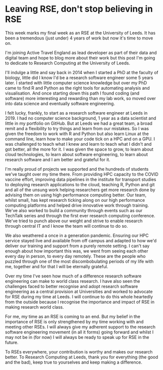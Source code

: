 # Leaving RSE, don't stop believing in RSE

This week marks my final week as an RSE at the University of Leeds. It has been
a tremendous (just under) 4 years of work but now it's time to move on.

I'm joining Active Travel England as lead developer as part of their data and
digital team and hope to blog more about their work but this post I'm going to
dedicate to Research Computing at the University of Leeds.

I'll indulge a little and say back in 2014 when I started a PhD at the faculty
of biology, little did I know I'd be a research software engineer some 5 years
later. I started with little computer science knowledge but over my PhD came to
find R and Python as the right tools for automating analysis and visualisation.
And once starting down this path I found coding (and software) more interesting
and rewarding than my lab work, so moved over into data science and eventually
software engineering.

I felt lucky, frankly, to start as a research software engineer at Leeds in
2019. I had no computer science background, 1 year as a data scientist and
little in my portfolio on GitHub. But at Leeds we had a great team, a broad
remit and a flexibility to try things and learn from our mistakes. So I was
given the freedom to work with R and Python but also learn Linux at the command
line, learn how to make your code tick on a HPC and on a GPU. I was challenged
to teach what I knew and learn to teach what I didn't and got better, all the
more for it. I was given the space to grow, to learn about cloud technologies,
to learn about software engineering, to learn about research software and I am
better and grateful for it.

I'm really proud of projects we supported and the hundreds of students we've
taught over my time there. From providing HPC capacity to the COVID vaccine
effort, improving data pipelines in the institute for transport studies to
deploying research applications to the cloud, teaching R, Python and git and all
of the unsung work helping researchers get more research done by advising them
on using high performance computing better. Our team, whilst small, has kept
research ticking along on our high performance computing platforms and helped
drive innovative work through training. We've also worked to build a community
through events such as our TechTalk series and through the first ever research
computing conference. We've tried to punch above our weight and strive to enable
research through central IT and I know the team will continue to do so. 

We also weathered a once in a generation pandemic. Ensuring our HPC service
stayed live and available from off campus and adapted to how we'd deliver our
training and support from a purely remote setting. I can't say enough about how
important this was, we went from seeing each other every day in person, to every
day remotely. These are the people who puzzled through one of the most
discombobulating periods of my life with me, together and for that I will be
eternally grateful.  

Over my time I've seen how much of a difference research software engineering
can make to world class research. I have also seen the challenges faced to
better recognise and adopt research software engineering as a central provision
at Universities and worked to advocate for RSE during my time at Leeds. I will
continue to do this whole heartedly from the outside because I recognise the
importance and impact of RSE in making research world class.  

For me, my time as an RSE is coming to an end. But my belief in the importance
of RSE is only strengthened by my time working with and meeting other RSEs. I will
always give my adherent support to the research software engineering movement
(in all it forms) going forward and whilst I may not be in (for now) I will
always be ready to speak up for RSE in the future.  

To RSEs everywhere, your contribution is worthy and makes our research better.
To Research Computing at Leeds, thank you for everything (the good and the bad),
keep true to yourselves and keep making a difference.  

